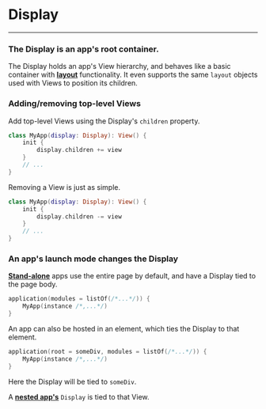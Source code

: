 # Display
---------

### The Display is an app's root container.

The Display holds an app's View hierarchy, and behaves like a basic container with [**layout**](positioning.md?id=layouts-1) functionality. It even supports
the same `layout` objects used with Views to position its children.

### Adding/removing top-level Views

Add top-level Views using the Display's `children` property.

```kotlin
class MyApp(display: Display): View() {
    init {
        display.children += view
    }
    // ...
}
```

Removing a View is just as simple.

```kotlin
class MyApp(display: Display): View() {
    init {
        display.children -= view
    }
    // ...
}
```

### An app's launch mode changes the Display

[**Stand-alone**](applications.md?id=stand-alone) apps use the entire page by default, and have a Display tied to the page body.

```kotlin
application(modules = listOf(/*...*/)) {
    MyApp(instance /*,...*/)
}
```

An app can also be hosted in an element, which ties the Display to that element.

```kotlin
application(root = someDiv, modules = listOf(/*...*/)) {
    MyApp(instance /*,...*/)
}
```

Here the Display will be tied to `someDiv`.

A [**nested app's**](applications.md?id=nested) `Display` is tied to that View.